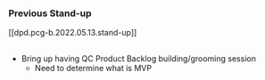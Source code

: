 
### Previous Stand-up
[[dpd.pcg-b.2022.05.13.stand-up]]

## 
- Bring up having QC Product Backlog building/grooming session
  - Need to determine what is MVP
